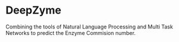 # DeepZyme
Combining the tools of Natural Language Processing and Multi Task Networks to predict the Enzyme Commision number.
